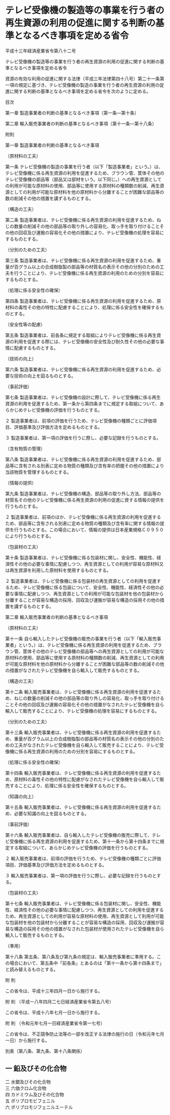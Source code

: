 # テレビ受像機の製造等の事業を行う者の再生資源の利用の促進に関する判断の基準となるべき事項を定める省令

平成十三年経済産業省令第八十二号

テレビ受像機の製造等の事業を行う者の再生資源の利用の促進に関する判断の基準となるべき事項を定める省令

資源の有効な利用の促進に関する法律（平成三年法律第四十八号）第二十一条第一項の規定に基づき、テレビ受像機の製造の事業を行う者の再生資源の利用の促進に関する判断の基準となるべき事項を定める省令を次のように定める。

目次

第一章 製造事業者の判断の基準となるべき事項（第一条―第十条）

第二章 輸入販売事業者の判断の基準となるべき事項（第十一条―第十八条）

附則

第一章 製造事業者の判断の基準となるべき事項

（原材料の工夫）

第一条 テレビ受像機の製造の事業を行う者（以下「製造事業者」という。）は、テレビ受像機に係る再生資源の利用を促進するため、ブラウン管、筐体その他のテレビ受像機の部品等（部品又は部材をいう。以下同じ。）への再生資源としての利用が可能な原材料の使用、部品等に使用する原材料の種類数の削減、再生資源としての利用が可能な原材料を他の原材料から分離することが困難な部品等の数の削減その他の措置を講ずるものとする。

（構造の工夫）

第二条 製造事業者は、テレビ受像機に係る再生資源の利用を促進するため、ねじの数量の削減その他の部品等の取り外しの容易化、取っ手を取り付けることその他の回収及び運搬の容易化その他の措置により、テレビ受像機の処理を容易にするものとする。

（分別のための工夫）

第三条 製造事業者は、テレビ受像機に係る再生資源の利用を促進するため、重量が百グラム以上の合成樹脂製の部品等の材質名の表示その他の分別のための工夫を行うことにより、テレビ受像機に係る再生資源の利用のための分別を容易にするものとする。

（処理に係る安全性の確保）

第四条 製造事業者は、テレビ受像機に係る再生資源の利用を促進するため、原材料の毒性その他の特性に配慮することにより、処理に係る安全性を確保するものとする。

（安全性等の配慮）

第五条 製造事業者は、前各条に規定する取組によりテレビ受像機に係る再生資源の利用を促進する際には、テレビ受像機の安全性及び耐久性その他の必要な事情に配慮するものとする。

（技術の向上）

第六条 製造事業者は、テレビ受像機に係る再生資源の利用を促進するため、必要な技術の向上を図るものとする。

（事前評価）

第七条 製造事業者は、テレビ受像機の設計に際して、テレビ受像機に係る再生資源の利用を促進するため、第一条から第四条までに規定する取組について、あらかじめテレビ受像機の評価を行うものとする。

２ 製造事業者は、前項の評価を行うため、テレビ受像機の種類ごとに評価項目、評価基準及び評価方法を定めるものとする。

３ 製造事業者は、第一項の評価を行うに際し、必要な記録を行うものとする。

（含有物質の管理）

第八条 製造事業者は、テレビ受像機に係る再生資源の利用を促進するため、部品等に含有される別表に定める物質の種類及び含有率の把握その他の措置により当該物質を管理するものとする。

（情報の提供）

第九条 製造事業者は、テレビ受像機の構造、部品等の取り外し方法、部品等の材質名その他のテレビ受像機に係る再生資源の利用の促進に資する情報の提供を行うものとする。

２ 製造事業者は、前項のほか、テレビ受像機に係る再生資源の利用を促進するため、部品等に含有される別表に定める物質の種類及び含有率に関する情報の提供を行うものとする。この場合において、情報の提供は日本産業規格Ｃ０９５０により行うものとする。

（包装材の工夫）

第十条 製造事業者は、テレビ受像機に係る包装材に関し、安全性、機能性、経済性その他の必要な事情に配慮しつつ、再生資源としての利用が容易な原材料又は再生資源を利用した原材料を使用するものとする。

２ 製造事業者は、テレビ受像機に係る包装材の再生資源としての利用を促進するため、テレビ受像機に係る包装について、安全性、機能性、経済性その他の必要な事情に配慮しつつ、再生資源としての利用が可能な包装材を他の包装材から分離することが容易な構造の採用、回収及び運搬が容易な構造の採用その他の措置を講ずるものとする。

第二章 輸入販売事業者の判断の基準となるべき事項

（原材料の工夫）

第十一条 自ら輸入したテレビ受像機の販売の事業を行う者（以下「輸入販売事業者」という。）は、テレビ受像機に係る再生資源の利用を促進するため、ブラウン管、筐体その他のテレビ受像機の部品等への再生資源としての利用が可能な原材料の使用、部品等に使用する原材料の種類数の削減、再生資源としての利用が可能な原材料を他の原材料から分離することが困難な部品等の数の削減その他の措置がなされたテレビ受像機を自ら輸入して販売するものとする。

（構造の工夫）

第十二条 輸入販売事業者は、テレビ受像機に係る再生資源の利用を促進するため、ねじの数量の削減その他の部品等の取り外しの容易化、取っ手を取り付けることその他の回収及び運搬の容易化その他の措置がなされたテレビ受像機を自ら輸入して販売することにより、テレビ受像機の処理を容易にするものとする。

（分別のための工夫）

第十三条 輸入販売事業者は、テレビ受像機に係る再生資源の利用を促進するため、重量が百グラム以上の合成樹脂製の部品等の材質名の表示その他の分別のための工夫がなされたテレビ受像機を自ら輸入して販売することにより、テレビ受像機に係る再生資源の利用のための分別を容易にするものとする。

（処理に係る安全性の確保）

第十四条 輸入販売事業者は、テレビ受像機に係る再生資源の利用を促進するため、原材料の毒性その他の特性に配慮がなされたテレビ受像機を自ら輸入して販売することにより、処理に係る安全性を確保するものとする。

（知識の向上）

第十五条 輸入販売事業者は、テレビ受像機に係る再生資源の利用を促進するため、必要な知識の向上を図るものとする。

（事前評価）

第十六条 輸入販売事業者は、自ら輸入したテレビ受像機の販売に際して、テレビ受像機に係る再生資源の利用を促進するため、第十一条から第十四条までに規定する取組について、あらかじめテレビ受像機の評価を行うものとする。

２ 輸入販売事業者は、前項の評価を行うため、テレビ受像機の種類ごとに評価項目、評価基準及び評価方法を定めるものとする。

３ 輸入販売事業者は、第一項の評価を行うに際し、必要な記録を行うものとする。

（包装材の工夫）

第十七条 輸入販売事業者は、テレビ受像機に係る包装材に関し、安全性、機能性、経済性その他の必要な事情に配慮しつつ、再生資源としての利用を促進するため、再生資源としての利用が容易な原材料の使用、再生資源として利用が可能な包装材を他の包装材から分離することが容易な構造の採用、回収及び運搬が容易な構造の採用その他の措置がなされた包装材が使用されたテレビ受像機を自ら輸入して販売するものとする。

（準用）

第十八条 第五条、第八条及び第九条の規定は、輸入販売事業者に準用する。この場合において、第五条中「前各条」とあるのは「第十一条から第十四条まで」と読み替えるものとする。

附 則

この省令は、平成十三年四月一日から施行する。

附 則 （平成一八年四月二七日経済産業省令第五八号）

この省令は、平成十八年七月一日から施行する。

附 則 （令和元年七月一日経済産業省令第一七号）

この省令は、不正競争防止法等の一部を改正する法律の施行の日（令和元年七月一日）から施行する。

別表（第八条、第九条、第十八条関係）

一 鉛及びその化合物  
---  
二 水銀及びその化合物  
三 六価クロム化合物  
四 カドミウム及びその化合物  
五 ポリブロモビフェニル  
六 ポリブロモジフェニルエーテル
